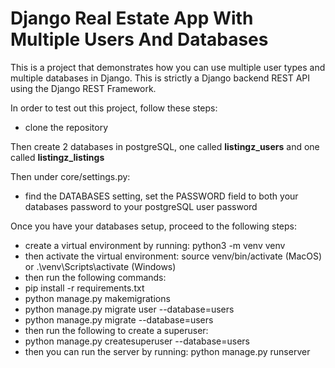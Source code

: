 # Django Real Estate App With Multiple Users And Databases

This is a project that demonstrates how you can use multiple user types and multiple databases in Django. This is strictly a Django backend REST API using the Django REST Framework.

In order to test out this project, follow these steps:

-   clone the repository

Then create 2 databases in postgreSQL, one called **listingz_users** and one called **listingz_listings**

Then under core/settings.py:

-   find the DATABASES setting, set the PASSWORD field to both your databases password to your postgreSQL user password

Once you have your databases setup, proceed to the following steps:

-   create a virtual environment by running: python3 -m venv venv
-   then activate the virtual environment: source venv/bin/activate (MacOS) or .\venv\Scripts\activate (Windows)
-   then run the following commands:
-   pip install -r requirements.txt
-   python manage.py makemigrations
-   python manage.py migrate user --database=users
-   python manage.py migrate --database=users
-   then run the following to create a superuser:
-   python manage.py createsuperuser --database=users
-   then you can run the server by running: python manage.py runserver
